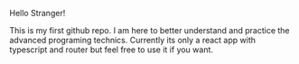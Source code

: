 Hello Stranger!

This is my first github repo. I am here to better understand and practice the advanced programing technics. Currently its only a react app with typescript and router but feel free to use it if you want.
